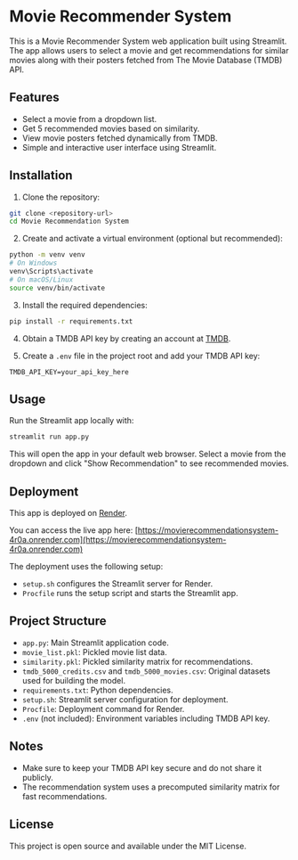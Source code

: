 # Movie Recommender System

This is a Movie Recommender System web application built using Streamlit. The app allows users to select a movie and get recommendations for similar movies along with their posters fetched from The Movie Database (TMDB) API.

## Features

- Select a movie from a dropdown list.
- Get 5 recommended movies based on similarity.
- View movie posters fetched dynamically from TMDB.
- Simple and interactive user interface using Streamlit.

## Installation

1. Clone the repository:

```bash
git clone <repository-url>
cd Movie Recommendation System
```

2. Create and activate a virtual environment (optional but recommended):

```bash
python -m venv venv
# On Windows
venv\Scripts\activate
# On macOS/Linux
source venv/bin/activate
```

3. Install the required dependencies:

```bash
pip install -r requirements.txt
```

4. Obtain a TMDB API key by creating an account at [TMDB](https://www.themoviedb.org/).

5. Create a `.env` file in the project root and add your TMDB API key:

```
TMDB_API_KEY=your_api_key_here
```

## Usage

Run the Streamlit app locally with:

```bash
streamlit run app.py
```

This will open the app in your default web browser. Select a movie from the dropdown and click "Show Recommendation" to see recommended movies.

## Deployment

This app is deployed on [Render](https://render.com).

You can access the live app here: [https://movierecommendationsystem-4r0a.onrender.com](https://movierecommendationsystem-4r0a.onrender.com)

The deployment uses the following setup:

- `setup.sh` configures the Streamlit server for Render.
- `Procfile` runs the setup script and starts the Streamlit app.

## Project Structure

- `app.py`: Main Streamlit application code.
- `movie_list.pkl`: Pickled movie list data.
- `similarity.pkl`: Pickled similarity matrix for recommendations.
- `tmdb_5000_credits.csv` and `tmdb_5000_movies.csv`: Original datasets used for building the model.
- `requirements.txt`: Python dependencies.
- `setup.sh`: Streamlit server configuration for deployment.
- `Procfile`: Deployment command for Render.
- `.env` (not included): Environment variables including TMDB API key.

## Notes

- Make sure to keep your TMDB API key secure and do not share it publicly.
- The recommendation system uses a precomputed similarity matrix for fast recommendations.

## License

This project is open source and available under the MIT License.
